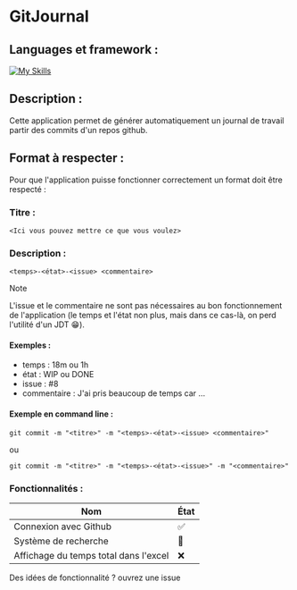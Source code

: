 # GitJournal

## Languages et framework :
[![My Skills](https://skillicons.dev/icons?i=js,html,css,electron)](https://github.com/ThomNardou)

## Description : 
Cette application permet de générer automatiquement un journal de travail partir des commits d'un repos github.

## Format à respecter : 
Pour que l'application puisse fonctionner correctement un format doit être respecté :


### Titre :

```
<Ici vous pouvez mettre ce que vous voulez>
```


### Description :

```
<temps>-<état>-<issue> <commentaire>
```
> [!NOTE]  
> L'issue et le commentaire ne sont pas nécessaires au bon fonctionnement de l'application (le temps et l'état non plus, mais dans ce cas-là, on perd l'utilité d'un JDT 😁).

#### Exemples :
- temps : 18m ou 1h
- état : WIP ou DONE
- issue : #8
- commentaire : J'ai pris beaucoup de temps car ...

#### Exemple en command line : 
```git
git commit -m "<titre>" -m "<temps>-<état>-<issue> <commentaire>"
```

ou 

```
git commit -m "<titre>" -m "<temps>-<état>-<issue>" -m "<commentaire>"
```


### Fonctionnalités :

|      Nom      |      État     |
| ------------- | ------------- |
| Connexion avec Github  | ✅ |
| Système de recherche  | 🚧 |
| Affichage du temps total dans l'excel  | ❌ |


Des idées de fonctionnalité ? ouvrez une issue
